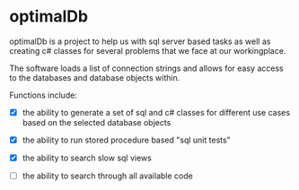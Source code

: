 # optimalDb

optimalDb is a project to help us with sql server based tasks as well as creating c# classes for several problems that we face at our workingplace.

The software loads a list of connection strings and allows for easy access to the databases and database objects within. 

Functions include: 

- [X] the ability to generate a set of sql and c# classes for different use cases based on the selected database objects
- [X] the ability to run stored procedure based "sql unit tests"
- [X] the ability to search slow sql views
- [ ] the ability to search through all available code

